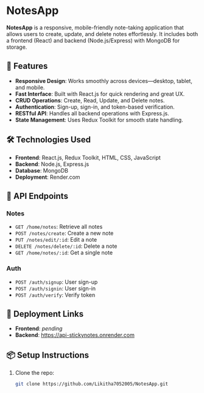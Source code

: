 # NotesApp

**NotesApp** is a responsive, mobile-friendly note-taking application that allows users to create, update, and delete notes effortlessly. It includes both a frontend (React) and backend (Node.js/Express) with MongoDB for storage.

## 🚀 Features

- **Responsive Design**: Works smoothly across devices—desktop, tablet, and mobile.
- **Fast Interface**: Built with React.js for quick rendering and great UX.
- **CRUD Operations**: Create, Read, Update, and Delete notes.
- **Authentication**: Sign-up, sign-in, and token-based verification.
- **RESTful API**: Handles all backend operations with Express.js.
- **State Management**: Uses Redux Toolkit for smooth state handling.

## 🛠 Technologies Used

- **Frontend**: React.js, Redux Toolkit, HTML, CSS, JavaScript
- **Backend**: Node.js, Express.js
- **Database**: MongoDB
- **Deployment**: Render.com

## 🔌 API Endpoints

### Notes
- `GET /home/notes`: Retrieve all notes
- `POST /notes/create`: Create a new note
- `PUT /notes/edit/:id`: Edit a note
- `DELETE /notes/delete/:id`: Delete a note
- `GET /home/notes/:id`: Get a single note

### Auth
- `POST /auth/signup`: User sign-up
- `POST /auth/signin`: User sign-in
- `POST /auth/verify`: Verify token

## 🔗 Deployment Links

- **Frontend**: _pending_
- **Backend**: https://api-stickynotes.onrender.com

## 📦 Setup Instructions

1. Clone the repo:
   ```bash
   git clone https://github.com/Likitha7052005/NotesApp.git
